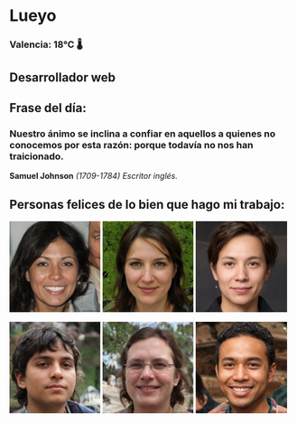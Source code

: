 # Lueyo
### Valencia:  18°C 🌡️
## Desarrollador web
## Frase del día:
<!-- START QUOTE -->
### Nuestro ánimo se inclina a confiar en aquellos a quienes no conocemos por esta razón: porque todavía no nos han traicionado.
**Samuel Johnson** *(1709-1784) Escritor inglés.*
<!-- END QUOTE -->






## Personas felices de lo bien que hago mi trabajo:

<p float="left">
  <img src="src/image_0.png" width="32%" />
  <img src="src/image_1.png" width="32%" /> 
  <img src="src/image_2.png" width="32%" />
</p>
<p float="left">
  <img src="src/image_3.png" width="32%" />
  <img src="src/image_4.png" width="32%" /> 
  <img src="src/image_5.png" width="32%" />
</p>
